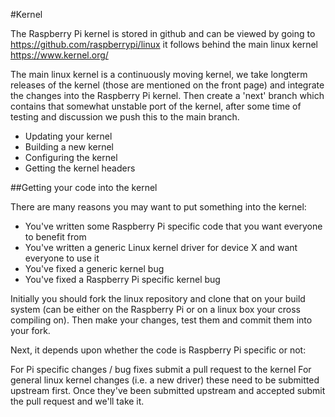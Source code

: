 #Kernel

The Raspberry Pi kernel is stored in github and can be viewed by going to https://github.com/raspberrypi/linux it follows behind the main linux kernel https://www.kernel.org/

The main linux kernel is a continuously moving kernel, we take longterm releases of the kernel (those are mentioned on the front page) and integrate the changes into the Raspberry Pi kernel. Then create a 'next' branch which contains that somewhat unstable port of the kernel, after some time of testing and discussion we push this to the main branch.

* Updating your kernel
* Building a new kernel
* Configuring the kernel
* Getting the kernel headers

##Getting your code into the kernel

There are many reasons you may want to put something into the kernel:

* You've written some Raspberry Pi specific code that you want everyone to benefit from
* You've written a generic Linux kernel driver for device X and want everyone to use it
* You've fixed a generic kernel bug
* You've fixed a Raspberry Pi specific kernel bug

Initially you should fork the linux repository and clone that on your build system (can be either on the Raspberry Pi or on a linux box your cross compiling on).  Then make your changes, test them and commit them into your fork.

Next, it depends upon whether the code is Raspberry Pi specific or not:

For Pi specific changes / bug fixes submit a pull request to the kernel
For general linux kernel changes (i.e. a new driver) these need to be submitted upstream first.  Once they've been submitted upstream and accepted submit the pull request and we'll take it.
